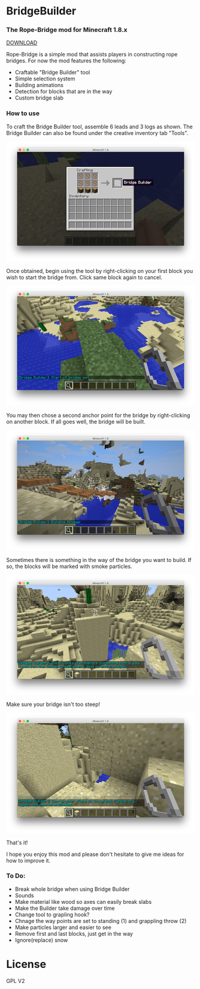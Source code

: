 # BridgeBuilder
### The Rope-Bridge mod for Minecraft 1.8.x

[DOWNLOAD](https://raw.githubusercontent.com/czechmate777/BridgeBuilder/master/RopeBridge-v1.0.0-mc1.8.8.jar)

Rope-Bridge is a simple mod that assists players in constructing rope bridges.
For now the mod features the following:
-   Craftable "Bridge Builder" tool
-   Simple selection system
-   Building animations
-   Detection for blocks that are in the way
-   Custom bridge slab

### How to use
To craft the Bridge Builder tool, assemble 6 leads and 3 logs as shown. The Bridge Builder can also be found under the creative inventory tab "Tools".

![Bridge Builder Crafting](https://raw.githubusercontent.com/czechmate777/BridgeBuilder/master/images/crafting.png "Bridge Builder Crafting")

Once obtained, begin using the tool by right-clicking on your first block you wish to start the bridge from. Click same block again to cancel.

![First Point](https://raw.githubusercontent.com/czechmate777/BridgeBuilder/master/images/first.png "First Point Select")

You may then chose a second anchor point for the bridge by right-clicking on another block. If all goes well, the bridge will be built.

![Bridge Being Built](https://raw.githubusercontent.com/czechmate777/BridgeBuilder/master/images/building.png "Bridge Being Built")

Sometimes there is something in the way of the bridge you want to build. If so, the blocks will be marked with smoke particles.

![In The Way](https://raw.githubusercontent.com/czechmate777/BridgeBuilder/master/images/in-the-way.png "In The Way")

Make sure your bridge isn't too steep!

![Too Steep](https://raw.githubusercontent.com/czechmate777/BridgeBuilder/master/images/steep.png "Too Steep")

That's it!

I hope you enjoy this mod and please don't hesitate to give me ideas for how to improve it.

### To Do:
- Break whole bridge when using Bridge Builder
- Sounds
- Make material like wood so axes can easily break slabs
- Make the Builder take damage over time
- Change tool to grapling hook?
- Chnage the way points are set to standing (1) and grappling throw (2)
- Make particles larger and easier to see
- Remove first and last blocks, just get in the way
- Ignore(replace) snow

# License
GPL V2
